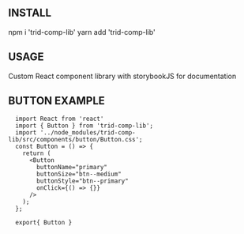## INSTALL

npm i 'trid-comp-lib'
yarn add 'trid-comp-lib'

## USAGE

Custom React component library with storybookJS for documentation

## BUTTON EXAMPLE

      import React from 'react'
      import { Button } from 'trid-comp-lib';
      import '../node_modules/trid-comp-lib/src/components/button/Button.css';
      const Button = () => {
        return (
          <Button
            buttonName="primary"
            buttonSize="btn--medium"
            buttonStyle="btn--primary"
            onClick={() => {}}
          />
        );
      };

      export{ Button }
